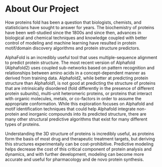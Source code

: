 # About Our Project
How proteins fold has been a question that biologists, chemists, and statisticians have sought to answer for years. The biochemistry of proteins have been well-studied since the 1800s and since then, advances in biological and chemical techniques and knowledge coupled with better control of modeling and machine learning have resulted in protein motif/domain discovery algorithms and protein structure predictors. 

AlphaFold is an incredibly useful tool that uses multiple-sequence alignment to predict protein structure. The most recent version of Alphafold (Alphafold2) uses coupled sub-networks based on pattern recognition and relationships between amino acids in a concept-dependent manner as derived from training data. Alphafold2, while better at predicting protein structure than Alphafold1, is not good at predicting the structure of proteins that are intrinsically disordered (fold differently in the presence of different protein subunits), multi-unit heteromeric proteins, or proteins that interact with organic molecules, metals, or co-factors in order to assume the appropriate conformation. While this exploration focuses on Alphafold and motif identification techniques that could help Alphafold integrate non-protein and inorganic compounds into its predicted structure, there are many other structural predictive algorithms that exist for many different types of proteins. 

Understanding the 3D structure of proteins is incredibly useful, as proteins form the basis of most drug and therapeutic treatment targets, but deriving this structures experimentally can be cost-prohibitive. Predictive modeling helps decrease the cost of this critical component of protein analysis and dynamics, and with further development, modeling can become more accurate and useful for pharmacology and de novo protein synthesis. 
